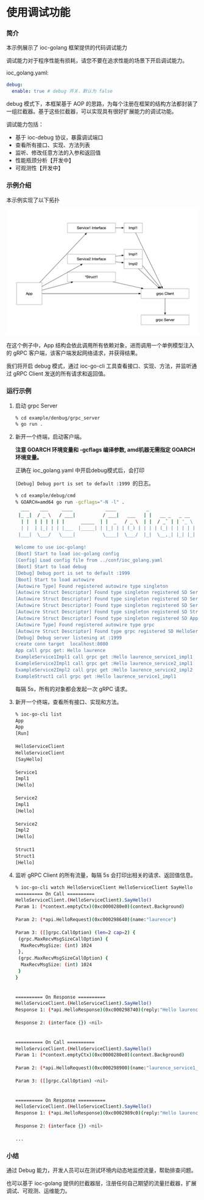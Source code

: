 # 使用调试功能

### 简介

本示例展示了 ioc-golang 框架提供的代码调试能力

调试能力对于程序性能有损耗，请您不要在追求性能的场景下开启调试能力。

ioc_golang.yaml:

```yaml
debug:
  enable: true # debug 开关，默认为 false
```

debug 模式下，本框架基于 AOP 的思路，为每个注册在框架的结构方法都封装了一组拦截器。基于这些拦截器，可以实现具有很好扩展能力的调试功能。

调试能力包括：

- 基于 ioc-debug 协议，暴露调试端口
- 查看所有接口、实现、方法列表
- 监听、修改任意方法的入参和返回值
- 性能瓶颈分析【开发中】
- 可观测性【开发中】

### 示例介绍

本示例实现了以下拓扑

![debug](https://raw.githubusercontent.com/ioc-golang/ioc-golang-website/main/resources/img/debug-topology.png)

在这个例子中，App 结构会依此调用所有依赖对象，进而调用一个单例模型注入的 gRPC 客户端，该客户端发起网络请求，并获得结果。

我们将开启 debug 模式，通过 ioc-go-cli 工具查看接口、实现、方法，并监听通过 gRPC Client 发送的所有请求和返回值。 

### 运行示例

1. 启动 grpc Server

   ```bash
   % cd example/denbug/grpc_server
   % go run .
   ```

2. 新开一个终端，启动客户端。

   **注意 GOARCH 环境变量和 -gcflags 编译参数, amd机器无需指定 GOARCH 环境变量。**

   正确在 ioc_golang.yaml 中开启debug模式后，会打印 

   `[Debug] Debug port is set to default :1999 `的日志。

   ```bash
   % cd example/debug/cmd
   % GOARCH=amd64 go run -gcflags="-N -l" .
     ___    ___     ____            ____           _                         
    |_ _|  / _ \   / ___|          / ___|   ___   | |   __ _   _ __     __ _ 
     | |  | | | | | |      _____  | |  _   / _ \  | |  / _` | | '_ \   / _` |
     | |  | |_| | | |___  |_____| | |_| | | (_) | | | | (_| | | | | | | (_| |
    |___|  \___/   \____|          \____|  \___/  |_|  \__,_| |_| |_|  \__, |
                                                                       |___/ 
   Welcome to use ioc-golang!
   [Boot] Start to load ioc-golang config
   [Config] Load config file from ../conf/ioc_golang.yaml
   [Boot] Start to load debug
   [Debug] Debug port is set to default :1999
   [Boot] Start to load autowire
   [Autowire Type] Found registered autowire type singleton
   [Autowire Struct Descriptor] Found type singleton registered SD Service1-Impl1
   [Autowire Struct Descriptor] Found type singleton registered SD Service2-Impl1
   [Autowire Struct Descriptor] Found type singleton registered SD Service2-Impl2
   [Autowire Struct Descriptor] Found type singleton registered SD Struct1-Struct1
   [Autowire Struct Descriptor] Found type singleton registered SD App-App
   [Autowire Type] Found registered autowire type grpc
   [Autowire Struct Descriptor] Found type grpc registered SD HelloServiceClient-HelloServiceClient
   [Debug] Debug server listening at :1999
   create conn target  localhost:8080
   App call grpc get: Hello laurence
   ExampleService1Impl1 call grpc get :Hello laurence_service1_impl1
   ExampleService2Impl1 call grpc get :Hello laurence_service2_impl1
   ExampleService2Impl2 call grpc get :Hello laurence_service2_impl2
   ExampleStruct1 call grpc get :Hello laurence_service1_impl1
   ```

   每隔 5s，所有的对象都会发起一次 gRPC 请求。

3. 新开一个终端，查看所有接口、实现和方法。

   ```bash
   % ioc-go-cli list
   App
   App
   [Run]
   
   HelloServiceClient
   HelloServiceClient
   [SayHello]
   
   Service1
   Impl1
   [Hello]
   
   Service2
   Impl1
   [Hello]
   
   Service2
   Impl2
   [Hello]
   
   Struct1
   Struct1
   [Hello]
   ```

4. 监听 gRPC Client 的所有流量，每隔 5s 会打印出相关的请求、返回值信息。

   ```bash
   % ioc-go-cli watch HelloServiceClient HelloServiceClient SayHello
   ========== On Call ==========
   HelloServiceClient.(HelloServiceClient).SayHello()
   Param 1: (*context.emptyCtx)(0xc0000280e0)(context.Background)
   
   Param 2: (*api.HelloRequest)(0xc000298640)(name:"laurence")
   
   Param 3: ([]grpc.CallOption) (len=2 cap=2) {
    (grpc.MaxRecvMsgSizeCallOption) {
     MaxRecvMsgSize: (int) 1024
    },
    (grpc.MaxRecvMsgSizeCallOption) {
     MaxRecvMsgSize: (int) 1024
    }
   }
   
   
   ========== On Response ==========
   HelloServiceClient.(HelloServiceClient).SayHello()
   Response 1: (*api.HelloResponse)(0xc000298740)(reply:"Hello laurence")
   
   Response 2: (interface {}) <nil>
   
   
   ========== On Call ==========
   HelloServiceClient.(HelloServiceClient).SayHello()
   Param 1: (*context.emptyCtx)(0xc0000280e0)(context.Background)
   
   Param 2: (*api.HelloRequest)(0xc000298900)(name:"laurence_service1_impl1")
   
   Param 3: ([]grpc.CallOption) <nil>
   
   
   ========== On Response ==========
   HelloServiceClient.(HelloServiceClient).SayHello()
   Response 1: (*api.HelloResponse)(0xc0002989c0)(reply:"Hello laurence_service1_impl1")
   
   Response 2: (interface {}) <nil>
   
   ...
   ```

### 小结

通过 Debug 能力，开发人员可以在测试环境内动态地监控流量，帮助排查问题。

也可以基于 ioc-golang 提供的拦截器层，注册任何自己期望的流量拦截器，扩展调试、可观测、运维能力。
